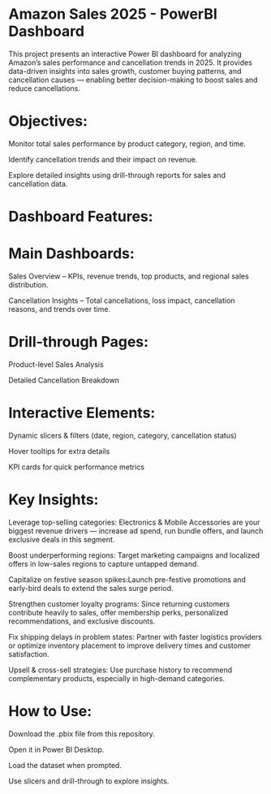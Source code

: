 # Amazon Sales 2025 - PowerBI Dashboard
This project presents an interactive Power BI dashboard for analyzing Amazon’s sales performance and cancellation trends in 2025.
It provides data-driven insights into sales growth, customer buying patterns, and cancellation causes — enabling better decision-making to boost sales and reduce cancellations.

# Objectives:
Monitor total sales performance by product category, region, and time.

Identify cancellation trends and their impact on revenue.

Explore detailed insights using drill-through reports for sales and cancellation data.

# Dashboard Features:
# Main Dashboards:

Sales Overview – KPIs, revenue trends, top products, and regional sales distribution.

Cancellation Insights – Total cancellations, loss impact, cancellation reasons, and trends over time.

# Drill-through Pages:

Product-level Sales Analysis

Detailed Cancellation Breakdown

# Interactive Elements:

Dynamic slicers & filters (date, region, category, cancellation status)

Hover tooltips for extra details

KPI cards for quick performance metrics

# Key Insights:
Leverage top-selling categories: Electronics & Mobile Accessories are your biggest revenue drivers — increase ad spend, run bundle offers, and launch exclusive deals in this segment.

Boost underperforming regions: Target marketing campaigns and localized offers in low-sales regions to capture untapped demand.

Capitalize on festive season spikes:Launch pre-festive promotions and early-bird deals to extend the sales surge period.

Strengthen customer loyalty programs:  Since returning customers contribute heavily to sales, offer membership perks, personalized recommendations, and exclusive discounts.

Fix shipping delays in problem states: Partner with faster logistics providers or optimize inventory placement to improve delivery times and customer satisfaction.

Upsell & cross-sell strategies: Use purchase history to recommend complementary products, especially in high-demand categories.

# How to Use:
Download the .pbix file from this repository.

Open it in Power BI Desktop.

Load the dataset when prompted.

Use slicers and drill-through to explore insights.

